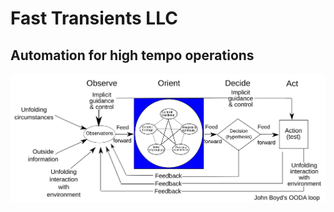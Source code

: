 # Fast Transients LLC
## Automation for high tempo operations
![John Boyd OODA Loop: Observe -> Orient -> Decide -> Act](images/OODA.Boyd.svg)
